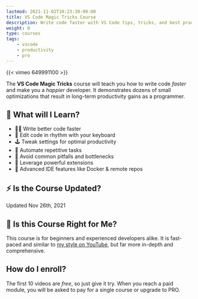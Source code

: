 ```yaml
---
lastmod: 2021-11-02T10:23:30-09:00
title: VS Code Magic Tricks Course
description: Write code faster with VS Code tips, tricks, and best practices
weight: 0
type: courses
tags: 
    - vscode
    - productivity
    - pro
---
```


{{< vimeo 649991100 >}}

The **VS Code Magic Tricks** course will teach you how to write code *faster* and make you a *happier* developer. It demonstrates dozens of small optimizations that result in long-term productivity gains as a programmer. 

## 🧠 What will I Learn?

- 👨‍🎤 Write better code faster
- 🎹 Edit code in rhythm with your keyboard
- 🕹️ Tweak settings for optimal productivity
- 🤖 Automate repetitive tasks 
- 🦺 Avoid common pitfalls and bottlenecks
- 🎨 Leverage powerful extensions
- 🚀 Advanced IDE features like Docker & remote repos

## ⚡ Is the Course Updated?

<span class="tag tag-sm tag-pro">Updated Nov 26th, 2021</span>

## 🤔 Is this Course Right for Me?

This course is for beginners and experienced developers alike. It is fast-paced and similar to [my style on YouTube](https://www.youtube.com/c/Fireship), but far more in-depth and comprehensive. 

## How do I enroll?

The first 10 videos are *free*, so just give it try. When you reach a paid module, you will be asked to pay for a single course or upgrade to PRO. 

